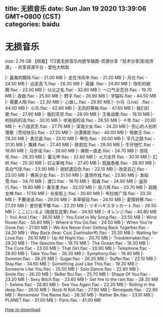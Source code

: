
title: 无损音乐
date: Sun Jan 19 2020 13:39:06 GMT+0800 (CST)    
categories: baidu
---

# 无损音乐
size: 2.76 GB
 【转载】172首无损音乐内嵌专辑图-资源分享「技术分享|影视资源」 - 共享资源平台 - 爱吃大鸭梨
 
|- 最美的期待.flac - 21.00 MB
|- 走在冷风中.flac - 21.20 MB
|- 月光.flac - 24.50 MB
|- 远走高飞.flac - 26.30 MB
|- 英雄 .flac - 24.80 MB
|- 隐形的翅膀.flac - 23.50 MB
|- 以父之名.flac - 32.60 MB
|- 一口气全念对.flac - 19.70 MB
|- 夜曲.flac - 25.60 MB
|- 野子.flac - 26.90 MB
|- 学猫叫.flac - 44.50 MB
|- 需要人陪.flac - 22.30 MB
|- 心做し.flac - 29.90 MB
|- 小鸟（Live）.flac - 44.00 MB
|- 小鸟.flac - 42.60 MB
|- 无风的等候.flac - 47.60 MB
|- 我们的歌.flac - 27.90 MB
|- 我的天空.flac - 28.00 MB
|- 王者战歌.flac - 18.10 MB
|- 听妈妈的话.flac - 30.10 MB
|- 听爸爸的话.flac - 28.50 MB
|- 十年.flac - 20.60 MB
|- 十八般武艺.flac - 27.70 MB
|- 深海少女.flac - 24.20 MB
|- 伤心的人别听慢歌（贯彻快乐).flac - 27.20 MB
|- 沙漠骆驼.flac - 40.00 MB
|- 情歌王.flac - 78.30 MB
|- 青花瓷.flac - 25.10 MB
|- 琴伤.flac - 20.00 MB
|- 平凡之路.flac - 31.10 MB
|- 飘移.flac - 27.40 MB
|- 欧若拉.flac - 29.50 MB
|- 牛仔很忙.flac - 18.60 MB
|- 马步谣.flac - 28.60 MB
|- 淋雨一直走.flac - 24.70 MB
|- 惊叹号.flac - 28.20 MB
|- 霍元甲.flac - 32.60 MB
|- 火力全开.flac - 30.10 MB
|- 幻听.flac - 25.30 MB
|- 红尘客栈.flac - 27.40 MB
|- 孤独患者.flac - 28.90 MB
|- 告白气球.flac - 23.90 MB
|- 刚好遇见你.flac - 22.10 MB
|- 改变自己.flac - 23.00 MB
|- 佛系少女.flac - 21.50 MB
|- 逢场作戏.flac - 23.80 MB
|- 发如雪.flac - 34.70 MB
|- 渡口.flac - 18.10 MB
|- 稻香.flac - 24.90 MB
|- 盗将行.flac - 19.80 MB
|- 春天里.flac - 32.00 MB
|- 丑八怪.flac - 23.70 MB
|- 超跑女神.flac - 17.50 MB
|- 长安街上.flac - 30.60 MB
|- 布拉格广场.flac - 33.30 MB
|- 不要说话.flac - 29.00 MB
|- 本草纲目.flac - 24.10 MB
|- 爱情转移.flac - 27.20 MB
|- 爱你爱不够.flac - 22.20 MB
|- ツギハギスタッカート.flac - 26.50 MB
|- ここにいるよ (我就在这里).flac - 34.50 MB
|- オレンジ.flac - 40.80 MB
|- Yoü And I.flac - 36.10 MB
|- You Exist in My Song.flac - 23.50 MB
|- Wind flower.flac - 50.80 MB
|- Where'd You Go.flac - 24.50 MB
|- When You're Gone.flac - 27.80 MB
|- We Are Never Ever Getting Back Together.flac - 24.20 MB
|- Way Back (feat. Cozi Zuehlsdorff).flac - 25.50 MB
|- Waiting for Love.flac - 26.10 MB
|- Up All Night.flac - 20.70 MB
|- Troublemaker.flac - 29.20 MB
|- The Spectre.flac - 19.70 MB
|- The Ocean.flac - 18.30 MB
|- The Cure.flac - 23.00 MB
|- That Girl.flac - 20.90 MB
|- Telephone.flac - 26.80 MB
|- Take You.flac - 26.20 MB
|- Symphony.flac - 19.40 MB
|- Summer.flac - 28.20 MB
|- Sugar.flac - 26.20 MB
|- Suffer.flac - 22.10 MB
|- Stay.flac - 34.60 MB
|- Something Just Like This.flac - 19.20 MB
|- Someone Like You.flac - 25.50 MB
|- Solo Dance.flac - 22.80 MB
|- Smile.flac - 26.20 MB
|- Sk8er Boi.flac - 25.70 MB
|- Shape Of You.flac - 23.20 MB
|- Sexy Bitch.flac - 23.60 MB
|- Set fire to the rain.flac - 28.20 MB
|- Selene.flac - 28.80 MB
|- See You Again.flac - 22.20 MB
|- Rolling in the deep.flac - 26.10 MB
|- Rock N Roll.flac - 27.90 MB
|- Renegade.flac - 22.90 MB
|- Remember The Name.flac - 26.30 MB
|- Rather Be.flac - 23.10 MB
|- PLANET.flac - 31.00 MB
|- Paris.flac - 41.00 MB

[How to download](https://bpcam.bemobtrk.com/go/2ceec3aa-1ca2-46d6-b9ff-aaa5c184517c?jno=53)